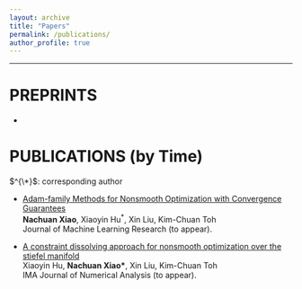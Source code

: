 ```yaml
---
layout: archive
title: "Papers"
permalink: /publications/
author_profile: true
---
```


<!---
{% if author.googlescholar %}
  You can also find my articles on <u><a href="{{author.googlescholar}}">my Google Scholar profile</a>.</u>
{% endif %}
-->
<!---
{% include base_path %}
-->
<!---
{% for post in site.publications reversed %}
  {% include archive-single.html %}
{% endfor %}
-->


- - -

PREPRINTS
======
* 




PUBLICATIONS (by Time)
======
$^{\*}$: corresponding author

* [Adam-family Methods for Nonsmooth Optimization with Convergence Guarantees](https://arxiv.org/pdf/2305.03938) <br>
  **Nachuan Xiao**, Xiaoyin Hu$^{*}$, Xin Liu, Kim-Chuan Toh <br>
  Journal of Machine Learning Research (to appear). <br>

* [A constraint dissolving approach for nonsmooth optimization over the stiefel manifold](https://arxiv.org/pdf/2205.10500) <br>
  Xiaoyin Hu, <strong>Nachuan Xiao*</strong>, Xin Liu, Kim-Chuan Toh <br>
  IMA Journal of Numerical Analysis (to appear). <br>


